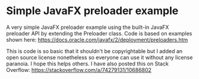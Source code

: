 # Simple JavaFX preloader example
A very simple JavaFX preloader example using the built-in JavaFX preloader API by extending the Preloader class. Code is based on examples shown here: https://docs.oracle.com/javafx/2/deployment/preloaders.htm


This is code is so basic that it shouldn't be copyrightable but I added an open source license nonetheless so everyone can use it without any license paranoia. I hope this helps others. I have also posted this on Stack Overflow: https://stackoverflow.com/a/74279131/10686802
